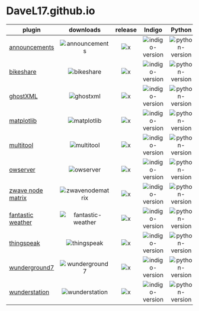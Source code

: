 # DaveL17.github.io

| plugin                                                            |                                                downloads                                                 |                                  release                                  |                                    Indigo                                     |                                  Python                                   |                                        Status                                        |
|-------------------------------------------------------------------|:--------------------------------------------------------------------------------------------------------:|:-------------------------------------------------------------------------:|:-----------------------------------------------------------------------------:|:-------------------------------------------------------------------------:|:------------------------------------------------------------------------------------:|
| [announcements](https://github.com/DaveL17/announcements)         |     ![announcements](https://img.shields.io/github/downloads/DaveL17/announcements/latest/total.svg)     |   ![x](https://img.shields.io/github/release/DaveL17/announcements.svg)   | ![indigo-version](https://img.shields.io/badge/Indigo-2022.1+-blueviolet.svg) | ![python-version](https://img.shields.io/badge/Python-3.10-darkgreen.svg) |     ![plugin-status](https://img.shields.io/badge/Status-Healthy-darkgreen.svg)      |
| [bikeshare](https://github.com/DaveL17/bikeshare)                 |         ![bikeshare](https://img.shields.io/github/downloads/DaveL17/bikeshare/latest/total.svg)         |     ![x](https://img.shields.io/github/release/DaveL17/bikeshare.svg)     | ![indigo-version](https://img.shields.io/badge/Indigo-2022.1+-blueviolet.svg) | ![python-version](https://img.shields.io/badge/Python-3.10-darkgreen.svg) |     ![plugin-status](https://img.shields.io/badge/Status-Healthy-darkgreen.svg)      |
| [ghostXML](https://github.com/IndigoDomotics/GhostXML)            |      ![ghostxml](https://img.shields.io/github/downloads/indigodomotics/ghostxml/latest/total.svg)       |  ![x](https://img.shields.io/github/release/indigodomotics/ghostxml.svg)  | ![indigo-version](https://img.shields.io/badge/Indigo-2022.1+-blueviolet.svg) | ![python-version](https://img.shields.io/badge/Python-3.10-darkgreen.svg) |     ![plugin-status](https://img.shields.io/badge/Status-Healthy-darkgreen.svg)      |
| [matplotlib](https://github.com/DaveL17/matlotlib)                |        ![matplotlib](https://img.shields.io/github/downloads/DaveL17/matplotlib/latest/total.svg)        |    ![x](https://img.shields.io/github/release/DaveL17/matplotlib.svg)     | ![indigo-version](https://img.shields.io/badge/Indigo-2022.1+-blueviolet.svg) | ![python-version](https://img.shields.io/badge/Python-3.10-darkgreen.svg) |     ![plugin-status](https://img.shields.io/badge/Status-Healthy-darkgreen.svg)      |
| [multitool](https://github.com/DaveL17/multitool)                 |         ![multitool](https://img.shields.io/github/downloads/DaveL17/multitool/latest/total.svg)         |     ![x](https://img.shields.io/github/release/DaveL17/multitool.svg)     | ![indigo-version](https://img.shields.io/badge/Indigo-2022.1+-blueviolet.svg) | ![python-version](https://img.shields.io/badge/Python-3.10-darkgreen.svg) |     ![plugin-status](https://img.shields.io/badge/Status-Healthy-darkgreen.svg)      |
| [owserver](https://github.com/DaveL17/owserver)                   |          ![owserver](https://img.shields.io/github/downloads/DaveL17/owserver/latest/total.svg)          |     ![x](https://img.shields.io/github/release/DaveL17/owserver.svg)      | ![indigo-version](https://img.shields.io/badge/Indigo-2022.1+-blueviolet.svg) | ![python-version](https://img.shields.io/badge/Python-3.10-darkgreen.svg) |     ![plugin-status](https://img.shields.io/badge/Status-Healthy-darkgreen.svg)      |
| [zwave node matrix  ](https://github.com/DaveL17/ZWaveNodeMatrix) |   ![zwavenodematrix](https://img.shields.io/github/downloads/DaveL17/zwavenodematrix/latest/total.svg)   |  ![x](https://img.shields.io/github/release/DaveL17/zwavenodematrix.svg)  | ![indigo-version](https://img.shields.io/badge/Indigo-2022.1+-blueviolet.svg) | ![python-version](https://img.shields.io/badge/Python-3.10-darkgreen.svg) |     ![plugin-status](https://img.shields.io/badge/Status-Healthy-darkgreen.svg)      |
| [fantastic weather](https://github.com/DaveL17/Fantastic-Weather) | ![fantastic-weather](https://img.shields.io/github/downloads/DaveL17/fantastic-weather/latest/total.svg) | ![x](https://img.shields.io/github/release/DaveL17/fantastic-weather.svg) | ![indigo-version](https://img.shields.io/badge/Indigo-2022.1+-blueviolet.svg) | ![python-version](https://img.shields.io/badge/Python-3.10-darkgreen.svg) | ![plugin-status](https://img.shields.io/badge/Status-On%20Life%20Support-FF7F7F.svg) |
| [thingspeak](https://github.com/DaveL17/thingspeak)               |        ![thingspeak](https://img.shields.io/github/downloads/DaveL17/thingspeak/latest/total.svg)        |    ![x](https://img.shields.io/github/release/DaveL17/thingspeak.svg)     |  ![indigo-version](https://img.shields.io/badge/Indigo-7.0+-blueviolet.svg)   | ![python-version](https://img.shields.io/badge/Python-2.7-darkgreen.svg)  |       ![plugin-status](https://img.shields.io/badge/Status-Deprecated-red.svg)       |
| [wunderground7](https://github.com/DaveL17/wunderground7)         |     ![wunderground7](https://img.shields.io/github/downloads/DaveL17/wunderground7/latest/total.svg)     |   ![x](https://img.shields.io/github/release/DaveL17/wunderground7.svg)   |  ![indigo-version](https://img.shields.io/badge/Indigo-7.0+-blueviolet.svg)   | ![python-version](https://img.shields.io/badge/Python-2.7-darkgreen.svg)  |       ![plugin-status](https://img.shields.io/badge/Status-Deprecated-red.svg)       |
| [wunderstation](https://github.com/DaveL17/wunderstation)         |     ![wunderstation](https://img.shields.io/github/downloads/DaveL17/wunderstation/latest/total.svg)     |   ![x](https://img.shields.io/github/release/DaveL17/wunderstation.svg)   |  ![indigo-version](https://img.shields.io/badge/Indigo-7.0+-blueviolet.svg)   | ![python-version](https://img.shields.io/badge/Python-2.7-darkgreen.svg)  |       ![plugin-status](https://img.shields.io/badge/Status-Deprecated-red.svg)       |
